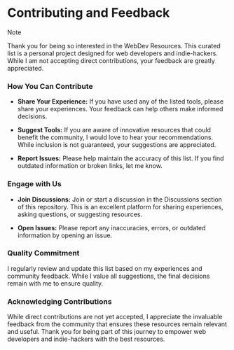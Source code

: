# Contributing and Feedback

> [!NOTE]
> Thank you for being so interested in the WebDev Resources.
> This curated list is a personal project designed for web developers and indie-hackers.
> While I am not accepting direct contributions, your feedback are greatly appreciated.

### How You Can Contribute

- **Share Your Experience:** If you have used any of the listed tools,
  please share your experiences. Your feedback can help others make informed decisions.

- **Suggest Tools:** If you are aware of innovative resources that could benefit the community,
  I would love to hear your recommendations. While inclusion is not guaranteed,
  your suggestions are appreciated.

- **Report Issues:** Please help maintain the accuracy of this list.
  If you find outdated information or broken links, let me know.

### Engage with Us

- **Join Discussions:** Join or start a discussion in the Discussions section of this repository.
  This is an excellent platform for sharing experiences, asking questions, or suggesting resources.

- **Open Issues:** Please report any inaccuracies, errors, or outdated information by opening an issue.

### Quality Commitment

I regularly review and update this list based on my experiences and community feedback.
While I value all suggestions, the final decisions remain with me to ensure quality.

### Acknowledging Contributions

While direct contributions are not yet accepted, I appreciate the invaluable feedback from
the community that ensures these resources remain relevant and useful. Thank you for being
part of this journey to empower web developers and indie-hackers with the best resources.
